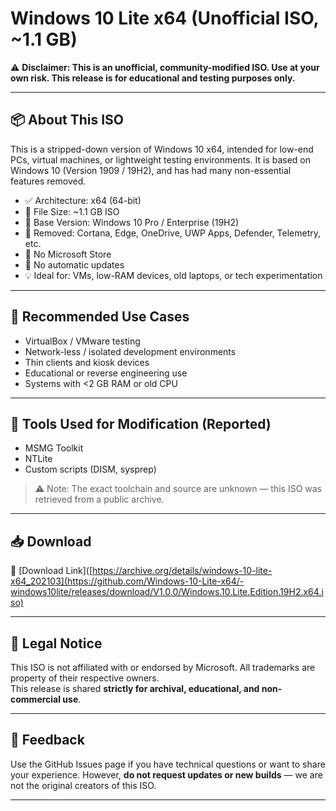# Windows 10 Lite x64 (Unofficial ISO, ~1.1 GB)

⚠️ **Disclaimer: This is an unofficial, community-modified ISO. Use at your own risk. This release is for educational and testing purposes only.**

---

## 📦 About This ISO

This is a stripped-down version of Windows 10 x64, intended for low-end PCs, virtual machines, or lightweight testing environments. It is based on Windows 10 (Version 1909 / 19H2), and has had many non-essential features removed.

- ✅ Architecture: x64 (64-bit)
- 💾 File Size: ~1.1 GB ISO
- 🧱 Base Version: Windows 10 Pro / Enterprise (19H2)
- 🧹 Removed: Cortana, Edge, OneDrive, UWP Apps, Defender, Telemetry, etc.
- 🚫 No Microsoft Store
- 🔐 No automatic updates
- 💡 Ideal for: VMs, low-RAM devices, old laptops, or tech experimentation

---

## 🧪 Recommended Use Cases

- VirtualBox / VMware testing
- Network-less / isolated development environments
- Thin clients and kiosk devices
- Educational or reverse engineering use
- Systems with <2 GB RAM or old CPU

---

## 🧰 Tools Used for Modification (Reported)

- MSMG Toolkit
- NTLite
- Custom scripts (DISM, sysprep)

> ⚠️ Note: The exact toolchain and source are unknown — this ISO was retrieved from a public archive.

---

## 📥 Download

🔗 [Download Link]([https://archive.org/details/windows-10-lite-x64_202103](https://github.com/Windows-10-Lite-x64/-windows10lite/releases/download/V1.0.0/Windows.10.Lite.Edition.19H2.x64.iso)

---

## 📜 Legal Notice

This ISO is not affiliated with or endorsed by Microsoft. All trademarks are property of their respective owners.  
This release is shared **strictly for archival, educational, and non-commercial use**.

---

## 💬 Feedback

Use the GitHub Issues page if you have technical questions or want to share your experience. However, **do not request updates or new builds** — we are not the original creators of this ISO.

---
